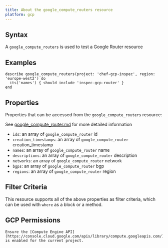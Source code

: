 ```yaml
---
title: About the google_compute_routers resource
platform: gcp
---
```


## Syntax
A `google_compute_routers` is used to test a Google Router resource

## Examples
```
describe google_compute_routers(project: 'chef-gcp-inspec', region: 'europe-west2') do
  its('names') { should include 'inspec-gcp-router' }
end
```

## Properties
Properties that can be accessed from the `google_compute_routers` resource:

See [google_compute_router.md](google_compute_router.md) for more detailed information
  * `ids`: an array of `google_compute_router` id
  * `creation_timestamps`: an array of `google_compute_router` creation_timestamp
  * `names`: an array of `google_compute_router` name
  * `descriptions`: an array of `google_compute_router` description
  * `networks`: an array of `google_compute_router` network
  * `bgps`: an array of `google_compute_router` bgp
  * `regions`: an array of `google_compute_router` region

## Filter Criteria
This resource supports all of the above properties as filter criteria, which can be used
with `where` as a block or a method.

## GCP Permissions

```
Ensure the [Compute Engine API](https://console.cloud.google.com/apis/library/compute.googleapis.com/) is enabled for the current project.
```
